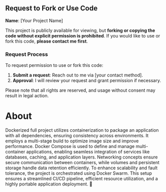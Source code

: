 ## Request to Fork or Use Code

**Name**: [Your Project Name]

This project is publicly available for viewing, but **forking or copying the code without explicit permission is prohibited**. If you would like to use or fork this code, **please contact me first**.

### Request Process
To request permission to use or fork this code:
1. **Submit a request**: Reach out to me via [your contact method].
2. **Approval**: I will review your request and grant permission if necessary.

Please note that all rights are reserved, and usage without consent may result in legal action.

# About

 Dockerized full project utilizes containerization to package an application with all dependencies, ensuring consistency across environments. It employs a multi-stage build 
 to optimize image size and improve performance. Docker Compose is used to define and manage multi-container applications, enabling seamless integration of services like 
 databases, caching, and application layers. Networking concepts ensure secure communication between containers, while volumes and persistent storage handle data retention 
 efficiently. To enhance scalability and fault tolerance, the project is orchestrated using Docker Swarm. This setup ensures a streamlined CI/CD pipeline, 
 efficient resource utilization, and a highly portable application deployment. 🚀
